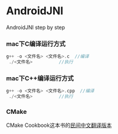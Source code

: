 # AndroidJNI
AndroidJNI step by step

### mac下C编译运行方式
```c
g++ -o <文件名> <文件名>.c  //编译
 ./<文件名>          //执行
```

### mac下C++编译运行方式
```c
g++ -o <文件名> <文件名>.cpp  //编译
 ./<文件名>          //执行
```

### CMake
CMake Cookbook这本书的[民间中文翻译版本](https://chenxiaowei.gitbook.io/cmake-cookbook/)




